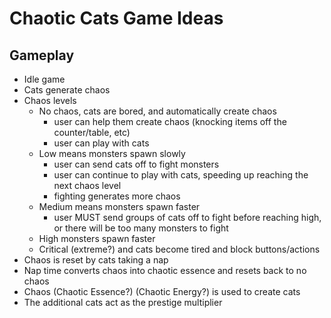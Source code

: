 # Chaotic Cats Game Ideas

## Gameplay

- Idle game
- Cats generate chaos
- Chaos levels
  - No chaos, cats are bored, and automatically create chaos
    - user can help them create chaos (knocking items off the counter/table, etc)
    - user can play with cats
  - Low means monsters spawn slowly
    - user can send cats off to fight monsters
    - user can continue to play with cats, speeding up reaching the next chaos level
    - fighting generates more chaos
  - Medium means monsters spawn faster
    - user MUST send groups of cats off to fight before reaching high, or there will be too many monsters to fight
  - High monsters spawn faster
  - Critical (extreme?) and cats become tired and block buttons/actions
- Chaos is reset by cats taking a nap
- Nap time converts chaos into chaotic essence and resets back to no chaos
- Chaos (Chaotic Essence?) (Chaotic Energy?) is used to create cats
- The additional cats act as the prestige multiplier
